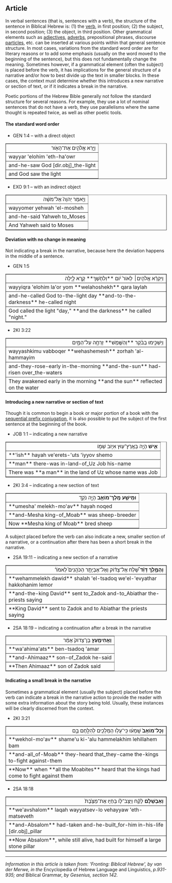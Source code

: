 ## Article

In verbal sentences (that is, sentences with a verb), the structure of the sentence in Biblical Hebrew is: (1) the [verb](https://git.door43.org/Door43/en-uhg/src/master/content/verb/02.md), in first position; (2) the subject, in second position; (3) the object, in third position. Other grammatical elements such as [adjectives](https://git.door43.org/Door43/en-uhg/src/master/content/adjective/02.md), [adverbs](https://git.door43.org/Door43/en-uhg/src/master/content/adverb/02.md), prepositional phrases, discourse [particles](https://git.door43.org/Door43/en-uhg/src/master/content/particle/02.md), etc. can be inserted at various points within that general sentence structure. In most cases, variations from the standard word order are for literary reasons or to add some emphasis (usually on the word moved to the beginning of the sentence), but this does not fundamentally change the meaning. Sometimes however, if a grammatical element (often the subject) is placed before the verb, it has implications for the general structure of a narrative and/or how to best divide up the text in smaller blocks. In these cases, the context must determine whether this introduces a new narrative or section of text, or if it indicates a break in the narrative.

Poetic portions of the Hebrew Bible generally not follow the standard structure for several reasons. For example, they use a lot of nominal sentences that do not have a verb, they use parallelisms where the same thought is repeated twice, as well as other poetic tools.

#### The standard word order

* GEN 1:4 – with a direct object
<table border="1" class="docutils">
<colgroup>
<col width="100%" />
</colgroup>
<tbody valign="top">
<tr class="row-odd" align="right"><td>וַיַּ֧רְא אֱלֹהִ֛ים אֶת־הָאֹ֖ור</td>
</tr>
<tr class="row-even"><td>wayyar 'elohim 'eth-ha'owr</td>
</tr>
<tr class="row-odd"><td>and-he-saw God [dir.obj]_the-light</td>
</tr>
<tr class="row-even"><td>and God saw the light</td>
</tr>
</tbody>
</table>

* EXO 9:1 – with an indirect object
<table border="1" class="docutils">
<colgroup>
<col width="100%" />
</colgroup>
<tbody valign="top">
<tr class="row-odd" align="right"><td>וַיֹּ֤אמֶר יְהוָה֙ אֶל־מֹשֶׁ֔ה</td>
</tr>
<tr class="row-even"><td>wayyomer yehwah 'el-mosheh</td>
</tr>
<tr class="row-odd"><td>and-he-said Yahweh to_Moses</td>
</tr>
<tr class="row-even"><td>And Yahweh said to Moses</td>
</tr>
</tbody>
</table>

#### Deviation with no change in meaning

Not indicating a break in the narrative, because here the deviation happens in the middle of a sentence.

* GEN 1:5
<table border="1" class="docutils">
<colgroup>
<col width="100%" />
</colgroup>
<tbody valign="top">
<tr class="row-odd" align="right"><td>וַיִּקְרָ֨א אֱלֹהִ֤ים׀ לָאוֹר֙ י֔וֹם **וְלַחֹ֖שֶׁךְ** קָ֣רָא לָ֑יְלָה</td>
</tr>
<tr class="row-even"><td>wayyiqra 'elohim la'or yom **welahoshekh** qara laylah</td>
</tr>
<tr class="row-odd"><td>and-he-called God to-the-light day **and-to-the-darkness** he-called night</td>
</tr>
<tr class="row-even"><td>God called the light "day," **and the darkness** he called "night."</td>
</tr>
</tbody>
</table>

* 2KI 3:22
<table border="1" class="docutils">
<colgroup>
<col width="100%" />
</colgroup>
<tbody valign="top">
<tr class="row-odd" align="right"><td>וַיַּשְׁכִּ֣ימוּ בַבֹּ֔קֶר **וְהַשֶּׁ֖מֶשׁ** זָרְחָ֣ה עַל־הַמָּ֑יִם</td>
</tr>
<tr class="row-even"><td>wayyashkimu vabboqer **wehashemesh** zorhah 'al-hammayim</td>
</tr>
<tr class="row-odd"><td>and-they-rose-early in-the-morning **and-the-sun** had-risen over_the-waters</td>
</tr>
<tr class="row-even"><td>They awakened early in the morning **and the sun** reflected on the water</td>
</tr>
</tbody>
</table>

#### Introducing a new narrative or section of text

Though it is common to begin a book or major portion of a book with the [sequential prefix conjugation](https://git.door43.org/Door43/en_uhg/src/master/content/verb_sequential_imperfect/02.md), it is also possible to put the subject of the first sentence at the beginning of the book.

* JOB 1:1 – indicating a new narrative
<table border="1" class="docutils">
<colgroup>
<col width="100%" />
</colgroup>
<tbody valign="top">
<tr class="row-odd" align="right"><td><b>אִ֛ישׁ</b> הָיָ֥ה בְאֶֽרֶץ־ע֖וּץ אִיּ֣וֹב שְׁמ֑וֹ</td>
</tr>
<tr class="row-even"><td>**'ish** hayah ve'erets-'uts 'iyyov shemo</td>
</tr>
<tr class="row-odd"><td>**man** there-was in-land-of_Uz Job his-name</td>
</tr>
<tr class="row-even"><td>There was **a man** in the land of Uz whose name was Job</td>
</tr>
</tbody>
</table>

* 2KI 3:4 – indicating a new section of text
<table border="1" class="docutils">
<colgroup>
<col width="100%" />
</colgroup>
<tbody valign="top">
<tr class="row-odd" align="right"><td><b>וּמֵישַׁ֥ע מֶֽלֶךְ־מוֹאָ֖ב</b> הָיָ֣ה נֹקֵ֑ד</td>
</tr>
<tr class="row-even"><td>**umesha' melekh-mo'av** hayah noqed</td>
</tr>
<tr class="row-odd"><td>**and-Mesha king-of_Moab** was sheep-breeder</td>
</tr>
<tr class="row-even"><td>Now **Mesha king of Moab** bred sheep</td>
</tr>
</tbody>
</table>

A subject placed before the verb can also indicate a new, smaller section of a narrative, or a continuation after there has been a short break in the narrative.

* 2SA 19:11 – indicating a new section of a narrative
<table border="1" class="docutils">
<colgroup>
<col width="100%" />
</colgroup>
<tbody valign="top">
<tr class="row-odd" align="right"><td><b>וְהַמֶּ֣לֶךְ דָּוִ֗ד</b> שָׁ֠לַח אֶל־צָד֨וֹק וְאֶל־אֶבְיָתָ֥ר הַכֹּהֲנִים֮ לֵאמֹר֒</td>
</tr>
<tr class="row-even"><td>**wehammelekh dawid** shalah 'el-tsadoq we'el-'evyathar hakkohanim lemor</td>
</tr>
<tr class="row-odd"><td>**and-the-king David** sent to_Zadok and-to_Abiathar the-priests saying</td>
</tr>
<tr class="row-even"><td>**King David** sent to Zadok and to Abiathar the priests saying</td>
</tr>
</tbody>
</table>

* 2SA 18:19 – indicating a continuation after a break in the narrative
<table border="1" class="docutils">
<colgroup>
<col width="100%" />
</colgroup>
<tbody valign="top">
<tr class="row-odd" align="right"><td><b>וַאֲחִימַ֤עַץ</b> בֶּן־צָדוֹק֙ אָמַ֔ר</td>
</tr>
<tr class="row-even"><td>**wa'ahima'ats** ben-tsadoq 'amar</td>
</tr>
<tr class="row-odd"><td>**and-Ahimaaz** son-of_Zadok he-said</td>
</tr>
<tr class="row-even"><td>**Then Ahimaaz** son of Zadok said</td>
</tr>
</tbody>
</table>

#### Indicating a small break in the narrative

Sometimes a grammatical element (usually the subject) placed before the verb can indicate a break in the narrative action to provide the reader with some extra information about the story being told. Usually, these instances will be clearly discerned from the context.

* 2KI 3:21
<table border="1" class="docutils">
<colgroup>
<col width="100%" />
</colgroup>
<tbody valign="top">
<tr class="row-odd" align="right"><td><b>וְכָל־מוֹאָב֙</b> שָֽׁמְע֔וּ כִּֽי־עָל֥וּ הַמְּלָכִ֖ים לְהִלָּ֣חֶם בָּ֑ם</td>
</tr>
<tr class="row-even"><td>**wekhol-mo'av** shame'u ki-'alu hammelakhim lehillahem bam</td>
</tr>
<tr class="row-odd"><td>**and-all_of-Moab** they-heard that_they-came the-kings to-fight against-them</td>
</tr>
<tr class="row-even"><td>**Now** when **all the Moabites** heard that the kings had come to fight against them</td>
</tr>
</tbody>
</table>

* 2SA 18:18
<table border="1" class="docutils">
<colgroup>
<col width="100%" />
</colgroup>
<tbody valign="top">
<tr class="row-odd" align="right"><td><b>וְאַבְשָׁלֹ֣ם</b> לָקַ֗ח וַיַּצֶּב־ל֤וֹ בְחַיָּו אֶת־מַצֶּ֙בֶת֙</td>
</tr>
<tr class="row-even"><td>**we'avshalom** laqah wayyatsev-lo vehayyaw 'eth-matseveth</td>
</tr>
<tr class="row-odd"><td>**and-Absalom** had-taken and-he-built_for-him in-his-life [dir.obj]_pillar</td>
</tr>
<tr class="row-even"><td>**Now Absalom**, while still alive, had built for himself a large stone pillar</td>
</tr>
</tbody>
</table>

-------------------
*Information in this article is taken from: 'Fronting: Biblical Hebrew', by van der Merwe, in the* Encyclopedia of Hebrew Language and Linguistics, *p.931-935; and* Biblical Grammar, *by Gesenius, section 142.*
